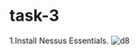 # task-3
 1.Install  Nessus Essentials.
 ![d8](https://github.com/user-attachments/assets/01ae3425-7e8d-4e59-a443-3946c5006128)
